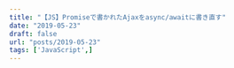 ```yaml
---
title: "【JS】Promiseで書かれたAjaxをasync/awaitに書き直す"
date: "2019-05-23"
draft: false
url: "posts/2019-05-23"
tags: ['JavaScript',]
---
```


